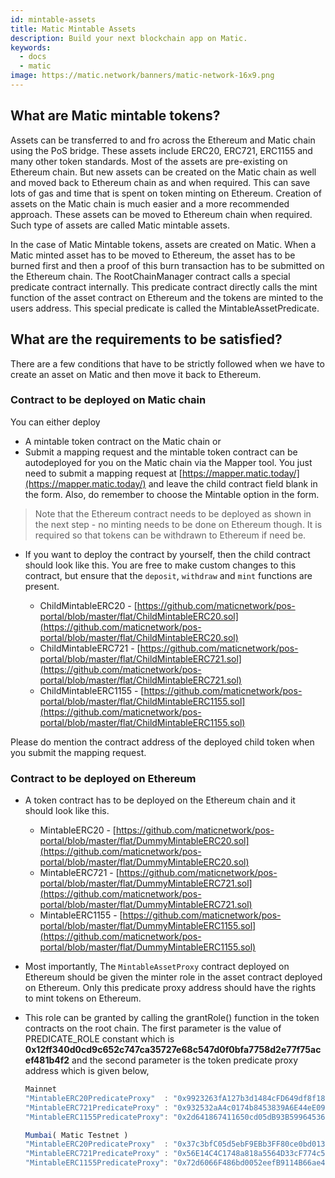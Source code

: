 ```yaml
---
id: mintable-assets
title: Matic Mintable Assets
description: Build your next blockchain app on Matic.
keywords:
  - docs
  - matic
image: https://matic.network/banners/matic-network-16x9.png
---
```


## What are Matic mintable tokens?

Assets can be transferred to and fro across the Ethereum and Matic chain using the PoS bridge. These assets include ERC20, ERC721, ERC1155 and many other token standards. Most of the assets are pre-existing on Ethereum chain. But new assets can be created on the Matic chain as well and moved back to Ethereum chain as and when required. This can save lots of gas and time that is spent on token minting on Ethereum. Creation of assets on the Matic chain is much easier and a more recommended approach. These assets can be moved to Ethereum chain when required. Such type of assets are called Matic mintable assets. 

In the case of Matic Mintable tokens, assets are created on Matic. When a Matic minted asset has to be moved to Ethereum, the asset has to be burned first and then a proof of this burn transaction has to be submitted on the Ethereum chain. The RootChainManager contract calls a special predicate contract internally. This predicate contract directly calls the mint function of the asset contract on Ethereum and the tokens are minted to the users address. This special predicate is called the MintableAssetPredicate.

## What are the requirements to be satisfied? 

There are a few conditions that have to be strictly followed when we have to create an asset on Matic and then move it back to Ethereum. 

### Contract to be deployed on Matic chain
You can either deploy

- A mintable token contract on the Matic chain or
- Submit a mapping request and the mintable token contract can be autodeployed for you on the Matic chain via the Mapper tool. You just need to submit a mapping request at [https://mapper.matic.today/](https://mapper.matic.today/) and leave the child contract field blank in the form. Also, do remember to choose the Mintable option in the form.

> Note that the Ethereum contract needs to be deployed as shown in the next step - no minting needs to be done on Ethereum though. It is required so that tokens can be withdrawn to Ethereum if need be. 

- If you want to deploy the contract by yourself, then the child contract should look like this. You are free to make custom changes to this contract, but ensure that the `deposit`, `withdraw` and `mint` functions are present.

    - ChildMintableERC20 -  [https://github.com/maticnetwork/pos-portal/blob/master/flat/ChildMintableERC20.sol](https://github.com/maticnetwork/pos-portal/blob/master/flat/ChildMintableERC20.sol)
    - ChildMintableERC721 - [https://github.com/maticnetwork/pos-portal/blob/master/flat/ChildMintableERC721.sol](https://github.com/maticnetwork/pos-portal/blob/master/flat/ChildMintableERC721.sol)
    - ChildMintableERC1155 - [https://github.com/maticnetwork/pos-portal/blob/master/flat/ChildMintableERC1155.sol](https://github.com/maticnetwork/pos-portal/blob/master/flat/ChildMintableERC1155.sol)

Please do mention the contract address of the deployed child token when you submit the mapping request. 

### Contract to be deployed on Ethereum

- A token contract has to be deployed on the Ethereum chain and it should look like this. 
    - MintableERC20 -  [https://github.com/maticnetwork/pos-portal/blob/master/flat/DummyMintableERC20.sol](https://github.com/maticnetwork/pos-portal/blob/master/flat/DummyMintableERC20.sol)
    - MintableERC721 - [https://github.com/maticnetwork/pos-portal/blob/master/flat/DummyMintableERC721.sol](https://github.com/maticnetwork/pos-portal/blob/master/flat/DummyMintableERC721.sol)
    - MintableERC1155 - [https://github.com/maticnetwork/pos-portal/blob/master/flat/DummyMintableERC1155.sol](https://github.com/maticnetwork/pos-portal/blob/master/flat/DummyMintableERC1155.sol)

- Most importantly, The `MintableAssetProxy` contract deployed on Ethereum should be given the minter role in the asset contract deployed on Ethereum. Only this predicate proxy address should have the rights to mint tokens on Ethereum.

- This role can be granted by calling the grantRole() function in the token contracts on the root chain. The first parameter is the value of PREDICATE_ROLE constant which is **0x12ff340d0cd9c652c747ca35727e68c547d0f0bfa7758d2e77f75acef481b4f2** and the second parameter is the token predicate proxy address which is given below, 

    
    ```jsx
    Mainnet
    "MintableERC20PredicateProxy"  : "0x9923263fA127b3d1484cFD649df8f1831c2A74e4",
    "MintableERC721PredicateProxy" : "0x932532aA4c0174b8453839A6E44eE09Cc615F2b7",
    "MintableERC1155PredicateProxy": "0x2d641867411650cd05dB93B59964536b1ED5b1B7",
    ```

    ```jsx
    Mumbai( Matic Testnet )
    "MintableERC20PredicateProxy"  : "0x37c3bfC05d5ebF9EBb3FF80ce0bd0133Bf221BC8",
    "MintableERC721PredicateProxy" : "0x56E14C4C1748a818a5564D33cF774c59EB3eDF59",
    "MintableERC1155PredicateProxy": "0x72d6066F486bd0052eefB9114B66ae40e0A6031a",
    ```

